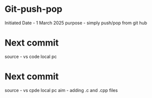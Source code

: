 # Git-push-pop
 Initiated Date - 1 March 2025
 purpose - simply push/pop from git hub

# Next commit 
source - vs code local pc

# Next commit
source - vs cpde local pc
aim - adding .c and .cpp files